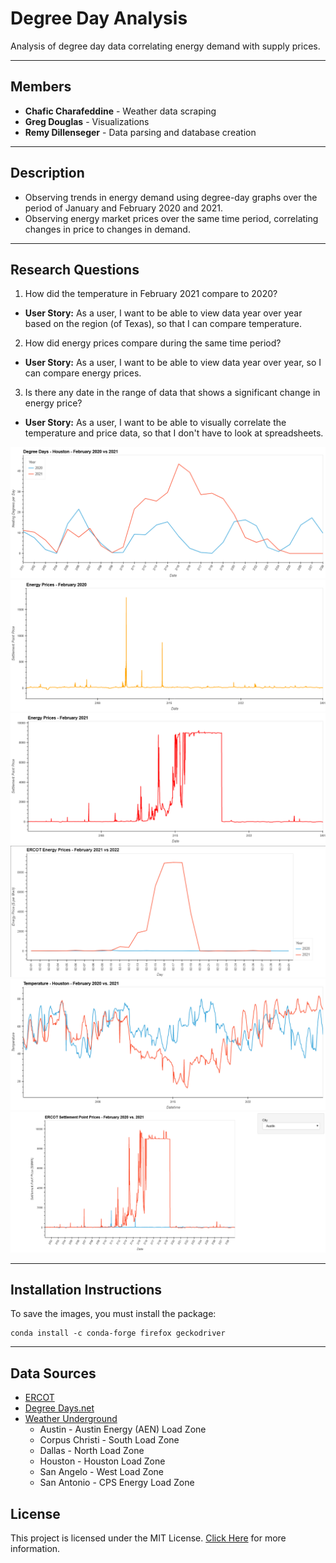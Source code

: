 # Degree Day Analysis
Analysis of degree day data correlating energy demand with supply prices.

---
## Members
- **Chafic Charafeddine** - Weather data scraping
- **Greg Douglas** - Visualizations
- **Remy Dillenseger** - Data parsing and database creation

---
## Description
- Observing trends in energy demand using degree-day graphs over the period of January and February 2020 and 2021. 
- Observing energy market prices over the same time period, correlating changes in price to changes in demand.

---
## Research Questions
1. How did the temperature in February 2021 compare to 2020?  
- **User Story:** As a user, I want to be able to view data year over year based on the region (of Texas), so that I can compare temperature.
2. How did energy prices compare during the same time period?  
- **User Story:** As a user, I want to be able to view data year over year, so I can compare energy prices.
3. Is there any date in the range of data that shows a significant change in energy price?  
- **User Story:** As a user, I want to be able to visually correlate the temperature and price data, so that I don't have to look at spreadsheets.

<!-- ![HDD Feb 2020](Images\DD_Houston_2020.png)
![HDD Feb 2020](Images\DD_Houston_2021.png) -->
![HDD Feb 2020 vs 2021](Images\DD_Houston_overlay.png)
![HDD Feb 2020](Images\ERCOT_Houston_2020.png)
![HDD Feb 2020](Images\ERCOT_Houston_2021.png)
![HDD Feb 2020](Images\ercot_overlay.png)
![HDD Feb 2020](Images\wu_houston_overlay.png)
![HDD Feb 2020](Images\Final_Plots\ERCOT_RTM_Feb_2020_vs_2021.png)

---
## Installation Instructions
To save the images, you must install the package:
```shell
conda install -c conda-forge firefox geckodriver
```

---
## Data Sources
- [ERCOT](http://www.ercot.com/about) 
- [Degree Days.net](https://www.degreedays.net/about)
- [Weather Underground](https://www.wunderground.com/about/our-company)
    - Austin - Austin Energy (AEN) Load Zone
    - Corpus Christi - South Load Zone
    - Dallas - North Load Zone
    - Houston - Houston Load Zone
    - San Angelo - West Load Zone
    - San Antonio - CPS Energy Load Zone

## License
This project is licensed under the MIT License.
[Click Here](https://github.com/rdillens/Degree_Day_Analysis/blob/main/LICENSE) for more information.
